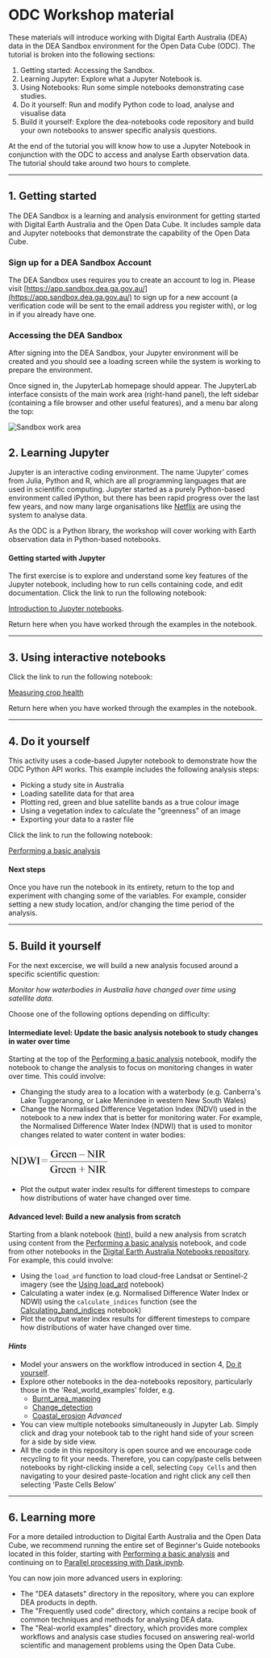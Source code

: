 # ODC Workshop material

These materials will introduce working with Digital Earth Australia (DEA) data in the DEA Sandbox environment for the Open Data Cube (ODC). 
The tutorial is broken into the following sections:

1. Getting started: Accessing the Sandbox.
2. Learning Jupyter: Explore what a Jupyter Notebook is.
3. Using Notebooks: Run some simple notebooks demonstrating case studies.
4. Do it yourself: Run and modify Python code to load, analyse and visualise data
5. Build it yourself: Explore the dea-notebooks code repository and build your own
   notebooks to answer specific analysis questions.

At the end of the tutorial you will know how to use a Jupyter Notebook in conjunction with the ODC to access and analyse Earth observation data. 
The tutorial should take around two hours to complete.

---

## 1. Getting started

The DEA Sandbox is a learning and analysis environment for getting started with Digital Earth Australia and the Open Data Cube. 
It includes sample data and Jupyter notebooks that demonstrate the capability of the Open Data Cube.

### Sign up for a DEA Sandbox Account

The DEA Sandbox uses requires you to create an account to log in. 
Please visit [https://app.sandbox.dea.ga.gov.au/](https://app.sandbox.dea.ga.gov.au/) to sign up for a new account (a verification code will be sent to the email address you register with), or log in if you already have one. 

### Accessing the DEA Sandbox

After signing into the DEA Sandbox, your Jupyter environment will be created and you should see a loading screen while the system is working to prepare the environment.

Once signed in, the JupyterLab homepage should appear. 
The JupyterLab interface consists of the main work area (right-hand panel), the left sidebar (containing a file browser and other useful features), and a menu bar along the top:

![Sandbox work area](https://docs.dea.ga.gov.au/_images/sandbox-jupyterlab-startup.png)


## 2. Learning Jupyter

Jupyter is an interactive coding environment. 
The name ‘Jupyter’ comes from Julia, Python and R, which are all programming languages that are used in scientific computing. Jupyter started as a purely Python-based environment called iPython, but there has been rapid progress over the last few years, and now many large organisations like [Netflix](https://netflixtechblog.com/notebook-innovation-591ee3221233) are using the system to analyse data.

As the ODC is a Python library, the workshop will cover working with Earth observation data in Python-based notebooks.

#### Getting started with Jupyter

The first exercise is to explore and understand some key features of the Jupyter notebook, including how to run cells containing code, and edit documentation. 
Click the link to run the following notebook:

[Introduction to Jupyter notebooks](../../Beginners_guide/01_Jupyter_notebooks.ipynb). 

Return here when you have worked through the examples in the notebook.

---

## 3. Using interactive notebooks

Click the link to run the following notebook:

[Measuring crop health](../../Real_world_examples/Crop_health.ipynb)

Return here when you have worked through the examples in the notebook.

---

## 4. Do it yourself

This activity uses a code-based Jupyter notebook to demonstrate how the ODC Python API works. 
This example includes the following analysis steps:

- Picking a study site in Australia
- Loading satellite data for that area
- Plotting red, green and blue satellite bands as a true colour image
- Using a vegetation index to calculate the "greenness" of an image
- Exporting your data to a raster file

Click the link to run the following notebook:

[Performing a basic analysis](../06_Basic_analysis.ipynb)

#### Next steps
Once you have run the notebook in its entirety, return to the top and experiment with changing some of the variables. 
For example, consider setting a new study location, and/or changing the time period of the analysis.

---


## 5. Build it yourself

For the next excercise, we will build a new analysis focused around a specific scientific question: 

*Monitor how waterbodies in Australia have changed over time using satellite data.*

Choose one of the following options depending on difficulty: 

#### Intermediate level: Update the basic analysis notebook to study changes in water over time

Starting at the top of the [Performing a basic analysis](../06_Basic_analysis.ipynb) notebook, modify the notebook to change the analysis to focus on monitoring changes in water over time. 
This could involve:

- Changing the study area to a location with a waterbody (e.g. Canberra's Lake Tuggeranong, or Lake Menindee in western New South Wales)
- Change the  Normalised Difference Vegetation Index (NDVI) used in the notebook to a new index that is better for monitoring water. 
For example, the Normalised Difference Water Index (NDWI) that is used to monitor changes related to water content in water bodies:

![NDWI](../Supplementary_data/ODC_workshop/ndwi.jpg)

- Plot the output water index results for different timesteps to compare how distributions of water have changed over time.


#### Advanced level: Build a new analysis from scratch

Starting from a blank notebook ([hint](../01_Jupyter_notebooks.ipynb)), build a new analysis from scratch using content from the [Performing a basic analysis](../06_Basic_analysis.ipynb) notebook, and code from other notebooks in the [Digital Earth Australia Notebooks repository](https://github.com/GeoscienceAustralia/dea-notebooks/). For example, this could involve:

- Using the `load_ard` function to load cloud-free Landsat or Sentinel-2 imagery (see the [Using load_ard](../../Frequently_used_code/Using_load_ard.ipynb) notebook)
- Calculating a water index (e.g. Normalised Difference Water Index or NDWI) using the `calculate_indices` function (see the [Calculating_band_indices](../../Frequently_used_code/Calculating_band_indices.ipynb) notebook)
- Plot the output water index results for different timesteps to compare how distributions of water have changed over time.


#### *Hints*

- Model your answers on the workflow introduced in section 4,
  [Do it yourself](../06_Basic_analysis.ipynb).
- Explore other notebooks in the dea-notebooks repository, particularly those in
  the 'Real_world_examples' folder, e.g.
  - [Burnt_area_mapping](../../Real_world_examples/Burnt_area_mapping.ipynb)
  - [Change_detection](../../Real_world_examples/Change_detection.ipynb)
  - [Coastal_erosion](../../Real_world_examples/Coastal_erosion.ipynb) *Advanced*
- You can view multiple notebooks simultaneously in Jupyter Lab. Simply click and
  drag your notebook tab to the right hand side of your screen for a side by side
  view.
- All the code in this repository is open source and we encourage code recycling
  to fit your needs. Therefore, you can copy/paste cells between notebooks by
  right-clicking inside a cell, selecting `Copy Cells` and then navigating to your
  desired paste-location and right click any cell then selecting 'Paste Cells
  Below'
  
---

## 6. Learning more

For a more detailed introduction to Digital Earth Australia and the Open Data Cube, we recommend running the entire set of Beginner's Guide notebooks located in this folder, starting with [Performing a basic analysis](../06_Basic_analysis.ipynb) and continuing on to [Parallel processing with Dask.ipynb](../09_Parallel_processing_with_Dask.ipynb).

You can now join more advanced users in exploring:

- The "DEA datasets" directory in the repository, where you can explore DEA products in depth.
- The "Frequently used code" directory, which contains a recipe book of common techniques and methods for analysing DEA data.
- The "Real-world examples" directory, which provides more complex workflows and analysis case studies focused on answering real-world scientific and management problems using the Open Data Cube.
